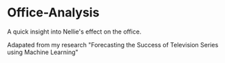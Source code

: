 # Office-Analysis
A quick insight into Nellie's effect on the office.

Adapated from my research "Forecasting the Success of Television Series using Machine Learning"
